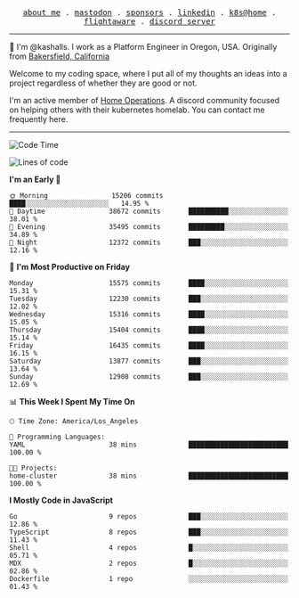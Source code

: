<p align="center">
  <samp>
    <a href="https://jordanjones.org/">about me</a> .
    <a rel="me" href="https://mastodon.social/@kashall">mastodon</a> .
    <a href="https://github.com/sponsors/kashalls">sponsors</a> .
    <a href="https://linkedin.com/in/jordpjones">linkedin</a> .
    <a href="https://github.com/kashalls/home-cluster">k8s@home</a> .
    <a href="https://flightaware.com/adsb/stats/user/kashalls">flightaware</a> .
    <a href="https://discord.gg/V2WrCfqba9">discord server</a>
  </samp>
</p>

----------------------------------------------------------------

:wave: I'm @kashalls. I work as a Platform Engineer in Oregon, USA. Originally from [Bakersfield, California](https://maps.app.goo.gl/QQMtywTWghpXB6Tu6)

Welcome to my coding space, where I put all of my thoughts an ideas into a project regardless of whether they are good or not.

I'm an active member of [Home Operations](https://discord.gg/home-operations). A discord community focused on helping others with their kubernetes homelab. You can contact me frequently here.

----------------------------------------------------------------
<!--START_SECTION:waka-->
![Code Time](http://img.shields.io/badge/Code%20Time-2%2C363%20hrs%2026%20mins-blue)

![Lines of code](https://img.shields.io/badge/From%20Hello%20World%20I%27ve%20Written-12.9%20million%20lines%20of%20code-blue)

**I'm an Early 🐤** 

```text
🌞 Morning                15206 commits       ████░░░░░░░░░░░░░░░░░░░░░   14.95 % 
🌆 Daytime                38672 commits       ██████████░░░░░░░░░░░░░░░   38.01 % 
🌃 Evening                35495 commits       █████████░░░░░░░░░░░░░░░░   34.89 % 
🌙 Night                  12372 commits       ███░░░░░░░░░░░░░░░░░░░░░░   12.16 % 
```
📅 **I'm Most Productive on Friday** 

```text
Monday                   15575 commits       ████░░░░░░░░░░░░░░░░░░░░░   15.31 % 
Tuesday                  12230 commits       ███░░░░░░░░░░░░░░░░░░░░░░   12.02 % 
Wednesday                15316 commits       ████░░░░░░░░░░░░░░░░░░░░░   15.05 % 
Thursday                 15404 commits       ████░░░░░░░░░░░░░░░░░░░░░   15.14 % 
Friday                   16435 commits       ████░░░░░░░░░░░░░░░░░░░░░   16.15 % 
Saturday                 13877 commits       ███░░░░░░░░░░░░░░░░░░░░░░   13.64 % 
Sunday                   12908 commits       ███░░░░░░░░░░░░░░░░░░░░░░   12.69 % 
```


📊 **This Week I Spent My Time On** 

```text
🕑︎ Time Zone: America/Los_Angeles

💬 Programming Languages: 
YAML                     38 mins             █████████████████████████   100.00 % 

🐱‍💻 Projects: 
home-cluster             38 mins             █████████████████████████   100.00 % 
```

**I Mostly Code in JavaScript** 

```text
Go                       9 repos             ███░░░░░░░░░░░░░░░░░░░░░░   12.86 % 
TypeScript               8 repos             ███░░░░░░░░░░░░░░░░░░░░░░   11.43 % 
Shell                    4 repos             █░░░░░░░░░░░░░░░░░░░░░░░░   05.71 % 
MDX                      2 repos             █░░░░░░░░░░░░░░░░░░░░░░░░   02.86 % 
Dockerfile               1 repo              ░░░░░░░░░░░░░░░░░░░░░░░░░   01.43 % 
```




<!--END_SECTION:waka-->

